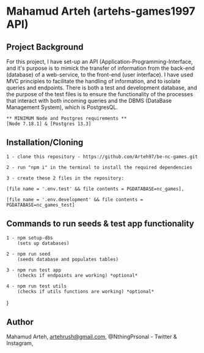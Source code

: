 #           Mahamud Arteh (artehs-games1997 API)


## Project Background

For this project, I have set-up an API (Application-Programming-Interface, and it's purpose is to mimick the transfer of information from the back-end (database) of a web-service, to the front-end (user interface). I have used MVC principles to facilitate the handling of information, and to isolate queries and endpoints. There is both a test and development database, and the purpose of the test files is to ensure the functionality of the processes that interact with both incoming queries and the DBMS (DataBase Management System), which is PostgresQL. 

    ** MINIMUM Node and Postgres requirements ** 
    [Node 7.18.1] & [Postgres 13.3]

    
## Installation/Cloning

    1 - clone this repository - https://github.com/Arteh97/be-nc-games.git

    2 - run "npm i" in the terminal to install the required dependencies

    3 - create these 2 files in the repository:

    [file name = '.env.test' && file contents = PGDATABASE=nc_games],

    [file name = '.env.development' && file contents = PGDATABASE=nc_games_test]



## Commands to run seeds & test app functionality

    1 - npm setup-dbs 
        (sets up databases)

    2 - npm run seed 
        (seeds database and populates tables)

    3 - npm run test app 
        (checks if endpoints are working) *optional*

    4 - npm run test utils 
        (checks if utils functions are working) *optional*
}


## Author

Mahamud Arteh,
artehrush@gmail.com,
@NthingPrsonal - Twitter & Instagram,



